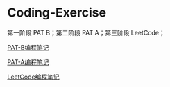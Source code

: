 # Coding-Exercise
第一阶段 PAT B；第二阶段 PAT A；第三阶段 LeetCode；

[PAT-B编程笔记](PatLevelBNote.md)

[PAT-A编程笔记](PatLvelANote.md)

[LeetCode编程笔记](LeetCodeNotes.md)

